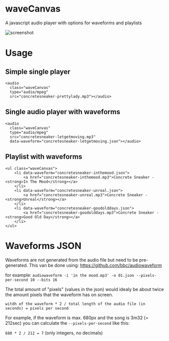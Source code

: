 # waveCanvas
A javascript audio player with options for waveforms and playlists

![screenshot](https://github.com/wouters/waveCanvas/assets/69932/35c9a477-896e-4f9a-9d56-7912db26082a)

# Usage


## Simple single player

```
<audio
  class="waveCanvas"
  type="audio/mpeg"
  src="concretesneaker-prettylady.mp3"></audio>
```

## Single audio player with waveforms

```
<audio
  class="waveCanvas"
  type="audio/mpeg"
  src="concretesneaker-letgetmoving.mp3"
  data-waveform="concretesneaker-letgetmoving.json"></audio>
```

## Playlist with waveforms

```
<ul class="waveCanvas">
    <li data-waveform="concretesneaker-inthemood.json">
        <a href="concretesneaker-inthemood.mp3">Concrete Sneaker - <strong>In The Mood</strong></a>
    </li>
    <li data-waveform="concretesneaker-unreal.json">
        <a href="concretesneaker-unreal.mp3">Concrete Sneaker - <strong>Unreal</strong></a>
    </li>
    <li data-waveform="concretesneaker-goodolddays.json">
        <a href="concretesneaker-goodolddays.mp3">Concrete Sneaker - <strong>Good Old Day</strong></a>
    </li>
</ul>
```





# Waveforms JSON

Waveforms are not generated from the audio file but need to be pre-generated.
This van be done using: https://github.com/bbc/audiowaveform

for example: ```audiowaveform -i 'in the mood.mp3' -o 01.json --pixels-per-second 10 --bits 16```

The total amount of "pixels" (values in the json) would idealy be about twice the amount pixels that the waveform has on screen.

```witdh of the waveform * 2 / total length of the audio file (in seconds) = pixels per second```

For example, if the waveform is max. 680px and the song is 3m32 (= 212sec) you can calculate the ```--pixels-per-second``` like this:

```680 * 2 / 212 = 7``` (only integers, no decimals)
